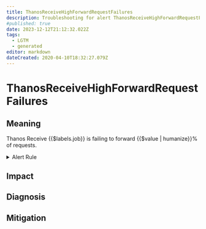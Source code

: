 ```yaml
---
title: ThanosReceiveHighForwardRequestFailures
description: Troubleshooting for alert ThanosReceiveHighForwardRequestFailures
#published: true
date: 2023-12-12T21:12:32.022Z
tags: 
  - LGTM
  - generated
editor: markdown
dateCreated: 2020-04-10T18:32:27.079Z
---
```


# ThanosReceiveHighForwardRequestFailures

## Meaning
[//]: # "Short paragraph that explains what the alert means"
Thanos Receive {{$labels.job}} is failing to forward {{$value | humanize}}% of requests.

<details>
  <summary>Alert Rule</summary>

{{% rule "thanos/thanos-receiver.yml" "ThanosReceiveHighForwardRequestFailures" %}}

{{% comment %}}

```yaml
alert: ThanosReceiveHighForwardRequestFailures
expr: (sum by (job) (rate(thanos_receive_forward_requests_total{result="error", job=~".*thanos-receive.*"}[5m]))/  sum by (job) (rate(thanos_receive_forward_requests_total{job=~".*thanos-receive.*"}[5m]))) * 100 > 20
for: 5m
labels:
    severity: info
annotations:
    summary: Thanos Receive High Forward Request Failures (instance {{ $labels.instance }})
    description: |-
        Thanos Receive {{$labels.job}} is failing to forward {{$value | humanize}}% of requests.
          VALUE = {{ $value }}
          LABELS = {{ $labels }}
    runbook: https://github.com/srerun/prometheus-alerts/blob/main/content/runbooks/thanos-receiver/ThanosReceiveHighForwardRequestFailures.md

```

{{% /comment %}}

</details>


## Impact
[//]: # "What could / will happen if the alert is not addressed"



## Diagnosis
[//]: # "Steps to take to identify the cause of the problem"



## Mitigation
[//]: # "The steps necessary to resolve the alert"
